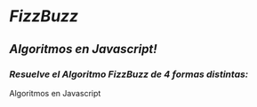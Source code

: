 # **_FizzBuzz_**

## **_Algoritmos en Javascript!_**

### **_Resuelve el Algoritmo FizzBuzz de 4 formas distintas:_**
Algoritmos en Javascript
